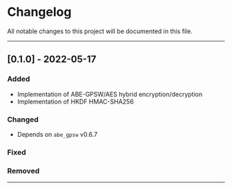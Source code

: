 # Changelog

All notable changes to this project will be documented in this file.


---
## [0.1.0] - 2022-05-17
### Added
- Implementation of ABE-GPSW/AES hybrid encryption/decryption
- Implementation of HKDF HMAC-SHA256
### Changed
- Depends on `abe_gpsw` v0.6.7
### Fixed
### Removed
---
